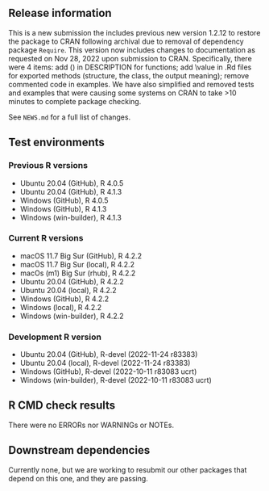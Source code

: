 ## Release information

This is a new submission the includes previous new version 1.2.12 to restore the package to CRAN following archival due to removal of dependency package `Require`. This version now includes changes to documentation as requested on Nov 28, 2022 upon submission to CRAN. Specifically, there were 4 items: add () in DESCRIPTION for functions; add \value in .Rd files for exported methods (structure, the class, the output meaning); remove commented code in examples. We have also simplified and removed tests and examples that were causing some systems on CRAN to take >10 minutes to complete package checking.

See `NEWS.md` for a full list of changes.

## Test environments

### Previous R versions
* Ubuntu 20.04                 (GitHub), R 4.0.5
* Ubuntu 20.04                 (GitHub), R 4.1.3
* Windows                      (GitHub), R 4.0.5
* Windows                      (GitHub), R 4.1.3
* Windows                 (win-builder), R 4.1.3

### Current R versions
* macOS 11.7 Big Sur           (GitHub), R 4.2.2
* macOS 11.7 Big Sur            (local), R 4.2.2
* macOs (m1) Big Sur             (rhub), R 4.2.2
* Ubuntu 20.04                 (GitHub), R 4.2.2
* Ubuntu 20.04                  (local), R 4.2.2
* Windows                      (GitHub), R 4.2.2
* Windows                       (local), R 4.2.2
* Windows                 (win-builder), R 4.2.2

### Development R version
* Ubuntu 20.04                 (GitHub), R-devel (2022-11-24 r83383)
* Ubuntu 20.04                  (local), R-devel (2022-11-24 r83383)
* Windows                      (GitHub), R-devel (2022-10-11 r83083 ucrt)
* Windows                 (win-builder), R-devel (2022-10-11 r83083 ucrt)

## R CMD check results

There were no ERRORs nor WARNINGs or NOTEs.

## Downstream dependencies

Currently none, but we are working to resubmit our other packages that depend on this one, and they are passing.
